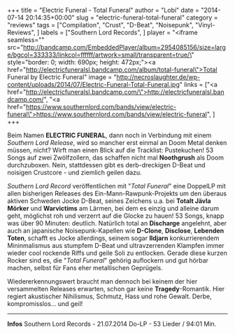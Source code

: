 +++
title = "Electric Funeral - Total Funeral"
author = "Lobi"
date = "2014-07-14 20:14:35+00:00"
slug = "electric-funeral-total-funeral"
category = "reviews"
tags = ["Compilation", "Crust", "D-Beat", "Noisepunk", "Vinyl-Reviews", ]
labels = ["Southern Lord Records", ]
player = "<iframe seamless=\"\" src=\"http://bandcamp.com/EmbeddedPlayer/album=2954085156/size=large/bgcol=333333/linkcol=ffffff/artwork=small/transparent=true/\" style=\"border: 0; width: 690px; height: 472px;\"><a href=\"http://electricfuneralsl.bandcamp.com/album/total-funeral\">Total Funeral by Electric Funeral</a></iframe>"
image = "http://necroslaughter.de/wp-content/uploads/2014/07/Electric-Funeral-Total-Funeral.jpg"
links = ["<a href=\"http://electricfuneralsl.bandcamp.com/\">http://electricfuneralsl.bandcamp.com/</a>", "<a href=\"https://www.southernlord.com/bands/view/electric-funeral\">https://www.southernlord.com/bands/view/electric-funeral</a>", ]
+++

Beim Namen **ELECTRIC FUNERAL**, dann noch in Verbindung mit einem _Southern Lord Release_, wird so mancher erst einmal an Doom Metal denken müssen, nicht? Wirft man einen Blick auf die Tracklist: Pustekuchen! 53 Songs auf zwei Zwölfzollern, das schaffen nicht mal **Noothgrush** als Doom durchzuboxen. Nein, stattdessen gibt es derb-dreckigen D-Beat und noisigen Crustcore - und ziemlich geilen dazu.

_Southern Lord Record_ veröffentlichen mit "_Total Funeral_" eine DoppelLP mit allen bisherigen Releases des Ein-Mann-Rawpunk-Projekts um den überaus aktiven Schweden Jocke D-Beat, seines Zeichens u.a. bei **Totalt Jävla Mörker** und **Warvictims** am Lärmen, bei dem es einzig und alleine darum geht, möglichst roh und verzerrt auf die Glocke zu hauen! 53 Songs, knapp was über 90 Minuten: deutlich. Natürlich total an **Discharge** angelehnt, aber auch an japanische Noisepunk-Kapellen wie **D-Clone**, **Disclose**, **Lebenden Toten**, schafft es Jocke allerdings, seinem sogar **Ildjarn** konkurrierendem Mininmalismus aus stumpfem D-Beat und ultravzerrenden Klampfen immer wieder cool rockende Riffs und geile Soli zu entlocken. Gerade diese kurzen Rocker sind es, die "_Total Funeral_" gehörig auflockern und gut hörbar machen, selbst für Fans eher metallischen Geprügels.

Wiedererkennungswert braucht man dennoch bei keinem der hier versammelten Releases erwarten, schon gar keine **Tragedy**-Romantik. Hier regiert akustischer Nihilismus, Schmutz, Hass und rohe Gewalt. Derbe, kompromisslos... und geil!





---
**Infos**
Southern Lord Records - 21.07.2014
Do-LP - 53 Lieder / 94:01 Min.
